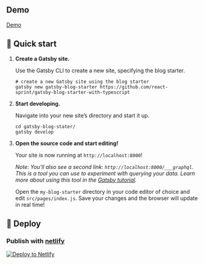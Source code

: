 ## Demo

[Demo](https://our-blog-starter.netlify.app/)


## 🚀 Quick start

1.  **Create a Gatsby site.**

    Use the Gatsby CLI to create a new site, specifying the blog starter.

    ```shell
    # create a new Gatsby site using the blog starter
    gatsby new gatsby-blog-starter https://github.com/react-sprint/gatsby-blog-starter-with-typescript
    ```

1.  **Start developing.**

    Navigate into your new site’s directory and start it up.

    ```shell
    cd gatsby-blog-stater/
    gatsby develop
    ```

1.  **Open the source code and start editing!**

    Your site is now running at `http://localhost:8000`!

    _Note: You'll also see a second link: _`http://localhost:8000/___graphql`_. This is a tool you can use to experiment with querying your data. Learn more about using this tool in the [Gatsby tutorial](https://www.gatsbyjs.com/tutorial/part-five/#introducing-graphiql)._

    Open the `my-blog-starter` directory in your code editor of choice and edit `src/pages/index.js`. Save your changes and the browser will update in real time!

## 💫 Deploy

### Publish with [netlify](https://netlify.com)

[![Deploy to Netlify](https://www.netlify.com/img/deploy/button.svg)](https://app.netlify.com/sites/our-blog-starter/deploys)

